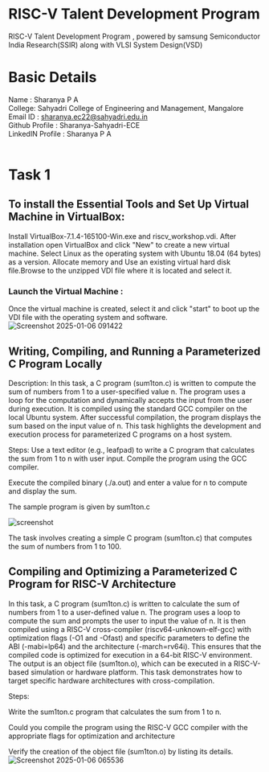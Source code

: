# RISC-V Talent Development Program
RISC-V Talent Development Program , powered by samsung Semiconductor India Research(SSIR) along with VLSI System Design(VSD)
# Basic Details 
Name : Sharanya P A <br />
College: Sahyadri College of Engineering and Management, Mangalore <br />
Email ID : sharanya.ec22@sahyadri.edu.in <br />
Github Profile : Sharanya-Sahyadri-ECE <br />
LinkedIN Profile : Sharanya P A  
<br />
# Task 1
## To install the Essential Tools and Set Up Virtual Machine in VirtualBox:
Install VirtualBox-7.1.4-165100-Win.exe and riscv_workshop.vdi. After installation open VirtualBox and click "New" to create a new virtual machine. Select Linux as the operating system with Ubuntu 18.04 (64 bytes) as a version. Allocate memory and Use an existing virtual hard disk file.Browse to the unzipped VDI file where it is located and select it.
### Launch the Virtual Machine :
Once the virtual machine is created, select it and click "start" to boot up the VDI file with the operating system and software.
![Screenshot 2025-01-06 091422](https://github.com/user-attachments/assets/8ce5fabf-94dc-4526-afa5-b25b9b9bec0f)
## Writing, Compiling, and Running a Parameterized C Program Locally
Description: In this task, a C program (sum1ton.c) is written to compute the sum of numbers from 1 to a user-specified value n. The program uses a loop for the computation and dynamically accepts the input from the user during execution. It is compiled using the standard GCC compiler on the local Ubuntu system. After successful compilation, the program displays the sum based on the input value of n. This task highlights the development and execution process for parameterized C programs on a host system.

Steps:
Use a text editor (e.g., leafpad) to write a C program that calculates the sum from 1 to n with user input.
Compile the program using the GCC compiler.

Execute the compiled binary (./a.out) and enter a value for n to compute and display the sum.

The sample program is given by sum1ton.c

![screenshot](https://github.com/user-attachments/assets/0228d67e-0d82-4530-8159-c5cb614cf1a7)

The task involves creating a simple C program (sum1ton.c) that computes the sum of numbers from 1 to 100.

## Compiling and Optimizing a Parameterized C Program for RISC-V Architecture
 In this task, a C program (sum1ton.c) is written to calculate the sum of numbers from 1 to a user-defined value n. The program uses a loop to compute the sum and prompts the user to input the value of n. It is then compiled using a RISC-V cross-compiler (riscv64-unknown-elf-gcc) with optimization flags (-O1 and -Ofast) and specific parameters to define the ABI (-mabi=lp64) and the architecture (-march=rv64i). This ensures that the compiled code is optimized for execution in a 64-bit RISC-V environment. The output is an object file (sum1ton.o), which can be executed in a RISC-V-based simulation or hardware platform. This task demonstrates how to target specific hardware architectures with cross-compilation.

Steps:

Write the sum1ton.c program that calculates the sum from 1 to n.

Could you compile the program using the RISC-V GCC compiler with the appropriate flags for optimization and architecture

Verify the creation of the object file (sum1ton.o) by listing its details.
![Screenshot 2025-01-06 065536](https://github.com/user-attachments/assets/e55d037d-c56d-4757-898d-f03057440132)
